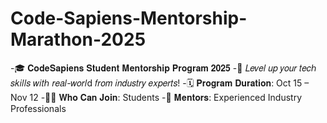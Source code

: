 # Code-Sapiens-Mentorship-Marathon-2025
-🎓 𝐂𝐨𝐝𝐞𝐒𝐚𝐩𝐢𝐞𝐧𝐬 𝐒𝐭𝐮𝐝𝐞𝐧𝐭 𝐌𝐞𝐧𝐭𝐨𝐫𝐬𝐡𝐢𝐩 𝐏𝐫𝐨𝐠𝐫𝐚𝐦 𝟐𝟎𝟐𝟓 
-🚀 𝐿𝑒𝑣𝑒𝑙 𝑢𝑝 𝑦𝑜𝑢𝑟 𝑡𝑒𝑐ℎ 𝑠𝑘𝑖𝑙𝑙𝑠 𝑤𝑖𝑡ℎ 𝑟𝑒𝑎𝑙-𝑤𝑜𝑟𝑙d 𝑓𝑟𝑜𝑚 𝑖𝑛𝑑𝑢𝑠𝑡𝑟𝑦 𝑒𝑥𝑝𝑒𝑟𝑡𝑠! 
-🗓 𝐏𝐫𝐨𝐠𝐫𝐚𝐦 𝐃𝐮𝐫𝐚𝐭𝐢𝐨𝐧: Oct 15 – Nov 12 
-👩‍💻 𝐖𝐡𝐨 𝐂𝐚𝐧 𝐉𝐨𝐢𝐧: Students 
-💼 𝐌𝐞𝐧𝐭𝐨𝐫𝐬: Experienced Industry Professionals
